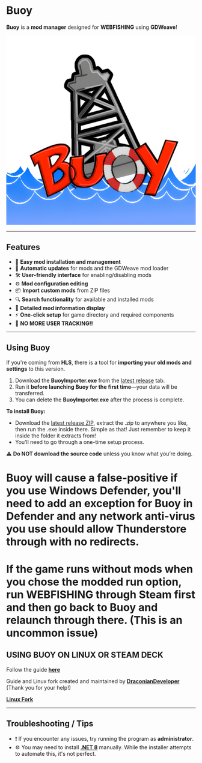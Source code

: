 # **Buoy**  

**Buoy** is a **mod manager** designed for **WEBFISHING** using **GDWeave**!

<div align="center">
  <img src="https://github.com/FerretPaws/Buoy/blob/main/repores/BuoyIcon.png?raw=true" alt="HLSR Icon" />
</div>

---

## **Features**  
- 🎯 **Easy mod installation and management**  
- 🔄 **Automatic updates** for mods and the GDWeave mod loader  
- 🛠️ **User-friendly interface** for enabling/disabling mods  
- ⚙️ **Mod configuration editing**  
- 📦 **Import custom mods** from ZIP files
- 🔍 **Search functionality** for available and installed mods  
- 📝 **Detailed mod information display**  
- ⚡ **One-click setup** for game directory and required components  
- 🚫 **NO MORE USER TRACKING!!**  

---

## **Using Buoy**  

If you're coming from **HLS**, there is a tool for **importing your old mods and settings** to this version.  

1. Download the **BuoyImporter.exe** from the [latest release](https://github.com/FerretPaws/Buoy/releases) tab.  
2. Run it **before launching Buoy for the first time**—your data will be transferred.  
3. You can delete the **BuoyImporter.exe** after the process is complete.  

**To install Buoy:**  
- Download the [latest release ZIP](https://github.com/FerretPaws/Buoy/releases), extract the .zip to anywhere you like, then run the .exe inside there. Simple as that! Just remember to keep it inside the folder it extracts from!
- You’ll need to go through a one-time setup process.  

⚠️ **Do NOT download the source code** unless you know what you’re doing.  

# Buoy will cause a false-positive if you use Windows Defender, you'll need to add an exception for Buoy in Defender and any network anti-virus you use should allow Thunderstore through with no redirects. 

# If the game runs without mods when you chose the modded run option, run WEBFISHING through Steam first and then go back to Buoy and relaunch through there. (This is an uncommon issue)

## **USING BUOY ON LINUX OR STEAM DECK**
Follow the guide **[here](https://github.com/draconiandeveloper/Buoy/blob/main/BUILD-LINUX.md)**
  
Guide and Linux fork created and maintained by **[DraconianDeveloper](https://github.com/draconiandeveloper)** (Thank you for your help!)
  
**[Linux Fork](https://github.com/draconiandeveloper/Buoy/tree/main)**

---

## **Troubleshooting / Tips**  

- ❗ If you encounter any issues, try running the program as **administrator**.  
- ⚙️ You may need to install **[.NET 8](https://dotnet.microsoft.com/en-us/download/dotnet/8.0)** manually. While the installer attempts to automate this, it's not perfect.
